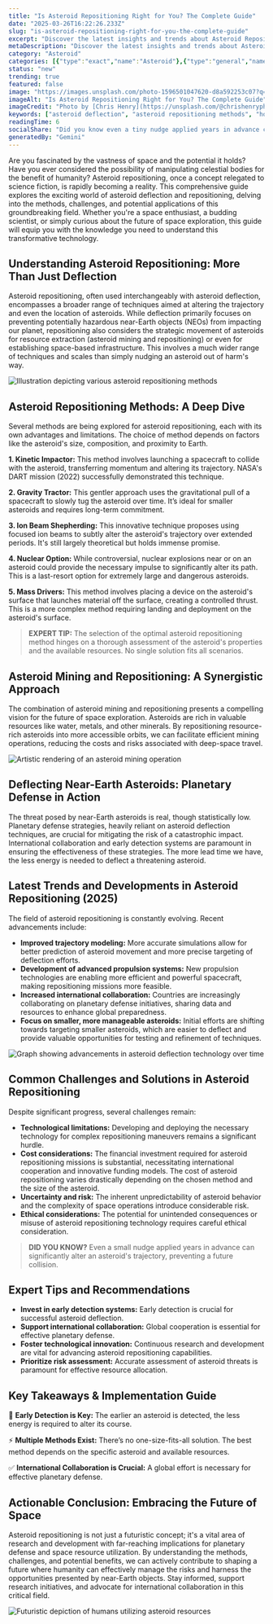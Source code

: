 ```yaml
---
title: "Is Asteroid Repositioning Right for You? The Complete Guide"
date: "2025-03-26T16:22:26.233Z"
slug: "is-asteroid-repositioning-right-for-you-the-complete-guide"
excerpt: "Discover the latest insights and trends about Asteroid Repositioning. This comprehensive guide covers everything you need to know about Asteroid Repositioning in 2025."
metaDescription: "Discover the latest insights and trends about Asteroid Repositioning. This comprehensive guide covers everything you need to know about Asteroid Reposition..."
category: "Asteroid"
categories: [{"type":"exact","name":"Asteroid"},{"type":"general","name":"Space Exploration"},{"type":"medium","name":"Planetary Defense"},{"type":"specific","name":"Gravity Tractor"},{"type":"niche","name":"Trajectory Modification"}]
status: "new"
trending: true
featured: false
image: "https://images.unsplash.com/photo-1596501047620-d8a592253c07?q=85&w=1200&fit=max&fm=webp&auto=compress"
imageAlt: "Is Asteroid Repositioning Right for You? The Complete Guide"
imageCredit: "Photo by [Chris Henry](https://unsplash.com/@chrishenryphoto) on Unsplash"
keywords: ["asteroid deflection", "asteroid repositioning methods", "how to move an asteroid", "asteroid mining and repositioning", "deflecting near-earth asteroids", "planetary defense asteroid redirection", "cost of asteroid repositioning", "asteroid redirection technology", "commercial asteroid repositioning", "best asteroid deflection strategies"]
readingTime: 6
socialShare: "Did you know even a tiny nudge applied years in advance can significantly alter an asteroid's trajectory? Asteroid repositioning isn't science fiction, it's our future."
generatedBy: "Gemini"
---
```




Are you fascinated by the vastness of space and the potential it holds?  Have you ever considered the possibility of manipulating celestial bodies for the benefit of humanity?  Asteroid repositioning, once a concept relegated to science fiction, is rapidly becoming a reality. This comprehensive guide explores the exciting world of asteroid deflection and repositioning, delving into the methods, challenges, and potential applications of this groundbreaking field.  Whether you're a space enthusiast, a budding scientist, or simply curious about the future of space exploration, this guide will equip you with the knowledge you need to understand this transformative technology.

## Understanding Asteroid Repositioning:  More Than Just Deflection

Asteroid repositioning, often used interchangeably with asteroid deflection, encompasses a broader range of techniques aimed at altering the trajectory and even the location of asteroids. While deflection primarily focuses on preventing potentially hazardous near-Earth objects (NEOs) from impacting our planet, repositioning also considers the strategic movement of asteroids for resource extraction (asteroid mining and repositioning) or even for establishing space-based infrastructure.  This involves a much wider range of techniques and scales than simply nudging an asteroid out of harm's way.

![Illustration depicting various asteroid repositioning methods](https://images.unsplash.com/photo-1596501047620-d8a592253c07?q=85&w=1200&fit=max&fm=webp&auto=compress)

## Asteroid Repositioning Methods: A Deep Dive

Several methods are being explored for asteroid repositioning, each with its own advantages and limitations.  The choice of method depends on factors like the asteroid's size, composition, and proximity to Earth.

**1. Kinetic Impactor:** This method involves launching a spacecraft to collide with the asteroid, transferring momentum and altering its trajectory.  NASA's DART mission (2022) successfully demonstrated this technique.

**2. Gravity Tractor:** This gentler approach uses the gravitational pull of a spacecraft to slowly tug the asteroid over time.  It’s ideal for smaller asteroids and requires long-term commitment.

**3. Ion Beam Shepherding:**  This innovative technique proposes using focused ion beams to subtly alter the asteroid's trajectory over extended periods.  It's still largely theoretical but holds immense promise.

**4. Nuclear Option:**  While controversial, nuclear explosions near or on an asteroid could provide the necessary impulse to significantly alter its path.  This is a last-resort option for extremely large and dangerous asteroids.

**5. Mass Drivers:**  This method involves placing a device on the asteroid's surface that launches material off the surface, creating a controlled thrust. This is a more complex method requiring landing and deployment on the asteroid's surface.

> **EXPERT TIP:** The selection of the optimal asteroid repositioning method hinges on a thorough assessment of the asteroid's properties and the available resources.  No single solution fits all scenarios.

## Asteroid Mining and Repositioning: A Synergistic Approach

The combination of asteroid mining and repositioning presents a compelling vision for the future of space exploration.  Asteroids are rich in valuable resources like water, metals, and other minerals. By repositioning resource-rich asteroids into more accessible orbits, we can facilitate efficient mining operations, reducing the costs and risks associated with deep-space travel.

![Artistic rendering of an asteroid mining operation](https://images.unsplash.com/photo-1641889176994-16f5926d753e?q=85&w=1200&fit=max&fm=webp&auto=compress)

## Deflecting Near-Earth Asteroids: Planetary Defense in Action

The threat posed by near-Earth asteroids is real, though statistically low.  Planetary defense strategies, heavily reliant on asteroid deflection techniques, are crucial for mitigating the risk of a catastrophic impact.  International collaboration and early detection systems are paramount in ensuring the effectiveness of these strategies.  The more lead time we have, the less energy is needed to deflect a threatening asteroid.

## Latest Trends and Developments in Asteroid Repositioning (2025)

The field of asteroid repositioning is constantly evolving.  Recent advancements include:

* **Improved trajectory modeling:**  More accurate simulations allow for better prediction of asteroid movement and more precise targeting of deflection efforts.
* **Development of advanced propulsion systems:**  New propulsion technologies are enabling more efficient and powerful spacecraft, making repositioning missions more feasible.
* **Increased international collaboration:**  Countries are increasingly collaborating on planetary defense initiatives, sharing data and resources to enhance global preparedness.
* **Focus on smaller, more manageable asteroids:**  Initial efforts are shifting towards targeting smaller asteroids, which are easier to deflect and provide valuable opportunities for testing and refinement of techniques.

![Graph showing advancements in asteroid deflection technology over time](https://images.unsplash.com/photo-1596501047693-0c563fe3a6be?q=85&w=1200&fit=max&fm=webp&auto=compress)

## Common Challenges and Solutions in Asteroid Repositioning

Despite significant progress, several challenges remain:

* **Technological limitations:**  Developing and deploying the necessary technology for complex repositioning maneuvers remains a significant hurdle.
* **Cost considerations:**  The financial investment required for asteroid repositioning missions is substantial, necessitating international cooperation and innovative funding models.  The cost of asteroid repositioning varies drastically depending on the chosen method and the size of the asteroid.
* **Uncertainty and risk:**  The inherent unpredictability of asteroid behavior and the complexity of space operations introduce considerable risk.
* **Ethical considerations:**  The potential for unintended consequences or misuse of asteroid repositioning technology requires careful ethical consideration.

> **DID YOU KNOW?**  Even a small nudge applied years in advance can significantly alter an asteroid's trajectory, preventing a future collision.

## Expert Tips and Recommendations

* **Invest in early detection systems:**  Early detection is crucial for successful asteroid deflection.
* **Support international collaboration:**  Global cooperation is essential for effective planetary defense.
* **Foster technological innovation:**  Continuous research and development are vital for advancing asteroid repositioning capabilities.
* **Prioritize risk assessment:**  Accurate assessment of asteroid threats is paramount for effective resource allocation.

## Key Takeaways & Implementation Guide

🔑 **Early Detection is Key:**  The earlier an asteroid is detected, the less energy is required to alter its course.

⚡ **Multiple Methods Exist:**  There’s no one-size-fits-all solution.  The best method depends on the specific asteroid and available resources.

✅ **International Collaboration is Crucial:**  A global effort is necessary for effective planetary defense.

## Actionable Conclusion:  Embracing the Future of Space

Asteroid repositioning is not just a futuristic concept; it's a vital area of research and development with far-reaching implications for planetary defense and space resource utilization.  By understanding the methods, challenges, and potential benefits, we can actively contribute to shaping a future where humanity can effectively manage the risks and harness the opportunities presented by near-Earth objects.  Stay informed, support research initiatives, and advocate for international collaboration in this critical field.

![Futuristic depiction of humans utilizing asteroid resources](https://images.unsplash.com/photo-1589560896193-90fe32430273?q=85&w=1200&fit=max&fm=webp&auto=compress)

